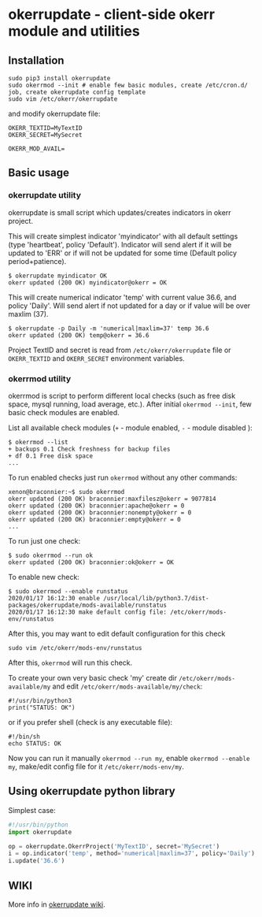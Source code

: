 # okerrupdate - client-side okerr module and utilities

## Installation 

```shell
sudo pip3 install okerrupdate
sudo okerrmod --init # enable few basic modules, create /etc/cron.d/ job, create okerrupdate config template
sudo vim /etc/okerr/okerrupdate
```

and modify okerrupdate file:
~~~
OKERR_TEXTID=MyTextID
OKERR_SECRET=MySecret

OKERR_MOD_AVAIL=
~~~

## Basic usage

### okerrupdate utility

okerrupdate is small script which updates/creates indicators in okerr project. 

This will create simplest indicator 'myindicator' with all default settings (type 'heartbeat', policy 'Default').
Indicator will send alert if it will be updated to 'ERR' or if will not be updated for some time 
(Default policy period+patience).
```shell
$ okerrupdate myindicator OK
okerr updated (200 OK) myindicator@okerr = OK
```

This will create numerical indicator 'temp' with current value 36.6, and policy 'Daily'. Will send alert if not updated 
for a day or if value will be over maxlim (37).
```shell
$ okerrupdate -p Daily -m 'numerical|maxlim=37' temp 36.6
okerr updated (200 OK) temp@okerr = 36.6
```

Project TextID and secret is read from `/etc/okerr/okerrupdate` file or `OKERR_TEXTID` and `OKERR_SECRET` environment 
variables.


### okerrmod utility
okerrmod is script to perform different local checks (such as free disk space, mysql running, load average, etc.). After initial `okerrmod --init`, few basic check modules 
are enabled.

List all available check modules (`+` - module enabled, `-` - module disabled ):
```shell
$ okerrmod --list
+ backups 0.1 Check freshness for backup files
+ df 0.1 Free disk space
...
```

To run enabled checks just run `okerrmod` without any other commands:
```shell
xenon@braconnier:~$ sudo okerrmod 
okerr updated (200 OK) braconnier:maxfilesz@okerr = 9077814
okerr updated (200 OK) braconnier:apache@okerr = 0
okerr updated (200 OK) braconnier:nonempty@okerr = 0
okerr updated (200 OK) braconnier:empty@okerr = 0
...
```

To run just one check:
```shell
$ sudo okerrmod --run ok
okerr updated (200 OK) braconnier:ok@okerr = OK
```

To enable new check:
```shell
$ sudo okerrmod --enable runstatus
2020/01/17 16:12:30 enable /usr/local/lib/python3.7/dist-packages/okerrupdate/mods-available/runstatus
2020/01/17 16:12:30 make default config file: /etc/okerr/mods-env/runstatus

```

After this, you may want to edit default configuration for this check
```shell
sudo vim /etc/okerr/mods-env/runstatus
```

After this, `okerrmod` will run this check.

To create your own very basic check 'my' create dir `/etc/okerr/mods-available/my` and edit `/etc/okerr/mods-available/my/check`:
```shell
#!/usr/bin/python3
print("STATUS: OK")
```
or if you prefer shell (check is any executable file):
```shell
#!/bin/sh
echo STATUS: OK
```

Now you can run it manually `okerrmod --run my`, enable `okerrmod --enable my`, make/edit config file for it 
`/etc/okerr/mods-env/my`.

## Using okerrupdate python library
Simplest case:
```python
#!/usr/bin/python
import okerrupdate

op = okerrupdate.OkerrProject('MyTextID', secret='MySecret')
i = op.indicator('temp', method='numerical|maxlim=37', policy='Daily')
i.update('36.6')
```

## WIKI
More info in [okerrupdate wiki](https://gitlab.com/yaroslaff/okerrupdate/-/wikis/home).
